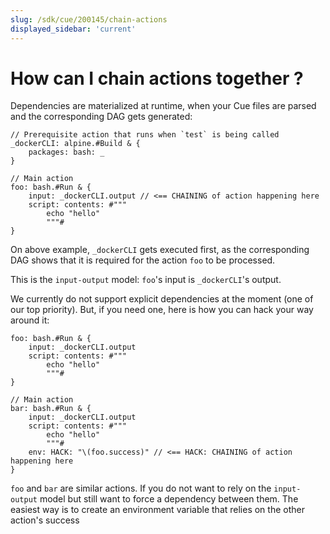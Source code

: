 ```yaml
---
slug: /sdk/cue/200145/chain-actions
displayed_sidebar: 'current'
---
```


# How can I chain actions together ?

Dependencies are materialized at runtime, when your Cue files are parsed and the corresponding DAG gets generated:

```cue
// Prerequisite action that runs when `test` is being called
_dockerCLI: alpine.#Build & {
    packages: bash: _
}

// Main action
foo: bash.#Run & {
    input: _dockerCLI.output // <== CHAINING of action happening here
    script: contents: #"""
        echo "hello"
        """#
}
```

On above example, `_dockerCLI` gets executed first, as the corresponding DAG shows that it is required for the action `foo` to be processed.

This is the `input-output` model: `foo`'s input is `_dockerCLI`'s output.

We currently do not support explicit dependencies at the moment (one of our top priority). But, if you need one, here is how you can hack your way around it:

```cue
foo: bash.#Run & {
    input: _dockerCLI.output
    script: contents: #"""
        echo "hello"
        """#
}

// Main action
bar: bash.#Run & {
    input: _dockerCLI.output
    script: contents: #"""
        echo "hello"
        """#
    env: HACK: "\(foo.success)" // <== HACK: CHAINING of action happening here
}
```

`foo` and `bar` are similar actions. If you do not want to rely on the `input-output` model but still want to force a dependency between them. The easiest way is to create an environment variable that relies on the other action's success
